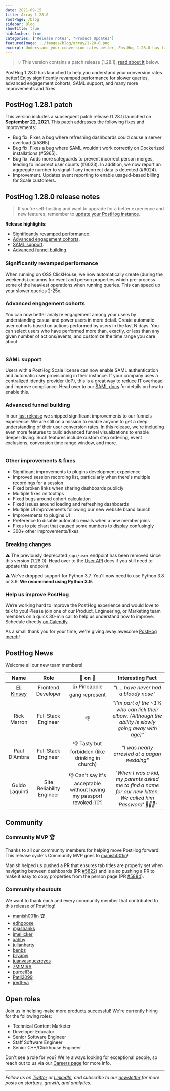 ```yaml
---
date: 2021-09-15
title: Array 1.28.0
rootPage: /blog
sidebar: Blog
showTitle: true
hideAnchor: true
categories: ["Release notes", "Product Updates"]
featuredImage: ../images/blog/array/1-28-0.png
excerpt: Understand your conversion rates better, PostHog 1.28.0 has launched! Significantly revamped performance for slower queries, advanced engagement cohorts, SAML support, and many more improvements and fixes.
---
```


> 💡 This version contains a patch release (1.28.1), [read about it](#posthog-1281-patch) below.


PostHog 1.28.0 has launched to help you understand your conversion rates better! Enjoy significantly revamped performance for slower queries, advanced engagement cohorts, SAML support, and many more improvements and fixes.

## PostHog 1.28.1 patch

This version includes a subsequent patch release (1.28.1) launched on **September 22, 2021**. This patch addresses the following fixes and improvements:

-   Bug fix. Fixes a bug where refreshing dashboards could cause a server overload (#5865).
-   Bug fix. Fixes a bug where SAML wouldn't work correctly on Dockerized installations (#5965).
-   Bug fix. Adds more safeguards to prevent incorrect person merges, leading to incorrect user counts (#6023). In addition, we now report an aggregate number to signal if any incorrect data is detected (#6024).
-   Improvement. Updates event reporting to enable usaged-based billing for Scale customers.


## PostHog 1.28.0 release notes

> If you're self-hosting and want to upgrade for a better experience and new features, remember to [update your PostHog instance](/docs/self-host/configure/upgrading-posthog).

**Release highlights:**

- [Significantly revamped performance](#significantly-revamped-performance).
- [Advanced engagement cohorts](#advanced-engagement-cohorts).
- [SAML support](#saml-support).
- [Advanced funnel building](#advanced-funnel-building).

### Significantly revamped performance

When running on OSS ClickHouse, we now automatically create (during the weekends) columns for event and person properties which pre-process some of the heaviest operations when running queries. This can speed up your slower queries 2-25x.

### Advanced engagement cohorts

You can now better analyze engagement among your users by understanding casual and power users in more detail. Create automatic user cohorts based on actions performed by users in the last N days. You can select users who have performed more than, exactly, or less than any given number of actions/events, and customize the time range you care about.

<img src="https://posthog-static-files.s3.us-east-2.amazonaws.com/Website-Assets/Array/1_28_0-engagement-chorts.png" alt="" />

### SAML support

Users with a PostHog Scale license can now enable SAML authentication and automatic user provisioning in their instance. If your company uses a centralized identity provider (IdP), this is a great way to reduce IT overhead and improve compliance. Head over to our [SAML docs](/docs/user-guides/sso#saml) for details on how to enable this.

### Advanced funnel building

In our [last release](https://posthog.com/blog/the-posthog-array-1-27-0) we shipped significant improvements to our funnels experience. We are still on a mission to enable anyone to get a deep understanding of their user conversion rates. In this release, we're including even more features to build advanced funnel visualizations to enable deeper diving. Such features include custom step ordering, event exclusions, conversion time range window, and more.

<img src="https://posthog-static-files.s3.us-east-2.amazonaws.com/Website-Assets/Array/1_28_0-advanced-funnels.png" alt="" />

### Other improvements & fixes
- Significant improvements to plugins development experience
- Improved session recording list, particularly when there's multiple recordings for a session
- Fixed broken links when sharing dashboards publicly
- Multiple fixes on tooltips
- Fixed bugs around cohort calculation
- Fixed issues around loading and refreshing dashboards
- Multiple UI improvements following our new website brand launch
- Improvements to plugins UI
- Preference to disable automatic emails when a new member joins
- Fixes to pie chart that caused some numbers to display confusingly
- 300+ other improvements/fixes

### Breaking changes

⚠️ The previously deprecated `/api/user` endpoint has been removed since this version (1.28.0). Head over to the [User API](https://posthog.com/docs/api/user) docs if you still need to update this endpoint.

⚠️ We've dropped support for Python 3.7. You'll now need to use Python 3.8 or 3.9. **We recommend using Python 3.9.**

### Help us improve PostHog

We’re working hard to improve the PostHog experience and would love to talk to you! Please join one of our Product, Engineering, or Marketing team members on a quick 30-min call to help us understand how to improve. Schedule directly [on Calendly](https://calendly.com/posthog-feedback).

As a small thank you for your time, we're giving away awesome [PostHog merch](https://merch.posthog.com)!

## PostHog News

Welcome all our new team members!

| Name  |        Role         | 🍍 on 🍕 |   Interesting Fact           |
| :---: | :-----------------: | :-------: | :-------------------------: |
| [Eli Kinsey](/handbook/company/team#eli-kinsey-front-end-developer) | Frontend Developer |  👍 Pineapple gang represent  |   _"I.... have never had a bloody nose"_
| Rick Marron | Full Stack Engineer |  👎  |   _"I'm part of the ~1% who can lick their elbow. (Although the ability is slowly going away with age)"_
| Paul D'Ambra | Full Stack Engineer |  👎 Tasty but forbidden (like drinking in church)  |   _"I was nearly arrested at a pagan wedding"_
| Guido Laquinti | Site Reliability Engineer |   👎 Can't say it's acceptable without having my passport revoked 🇮🇹  |   _"When I was a kid, my parents asked me to find a name for our new kitten. We called him 'Password' 🔐🐕‍🦺"_

## Community
### Community MVP 🏆

Thanks to all our community members for helping move PostHog forward! This release cycle's Community MVP goes to [manish001in](https://github.com/manish001in)!

Manish helped us pushed a PR that ensures tab titles are properly set when navigating between dashboards (PR [#5822](https://github.com/PostHog/posthog/pull/5822)) and is also pushing a PR to make it easy to copy properties from the person page (PR [#5884](https://github.com/PostHog/posthog/pull/5884)).

### Community shoutouts
We want to thank each and every community member that contributed to this release of PostHog!

- [manish001in](https://github.com/manish001in) 🏆
- [edhgoose](https://github.com/edhgoose)
- [mjashanks](https://github.com/mjashanks)
- [jmellicker](https://github.com/jmellicker)
- [xahhy](https://github.com/xahhy)
- [julianharty](https://github.com/julianharty)
- [benbz](https://github.com/benbz)
- [bryanyi](https://github.com/bryanyi)
- [juanvasquezreyes](https://github.com/juanvasquezreyes)
- [7MIMIRA](https://github.com/7MIMIRA)
- [purcell3a](https://github.com/purcell3a)
- [Patil2099](https://github.com/Patil2099)
- [jredl-va](https://github.com/jredl-va)

## Open roles

Join us in helping make more products successful! We're currently hiring for the following roles:

- Technical Content Marketer
- Developer Educator
- Senior Software Engineer
- Staff Software Engineer
- Senior C++/Clickhouse Engineer

Don't see a role for you? We're always looking for exceptional people, so reach out to us via our [Careers page](https://posthog.com/careers) for more info.

<hr/>

_Follow us on [Twitter](https://twitter.com/PostHog) or [LinkedIn](https://linkedin.com/company/posthog), and subscribe to our [newsletter](https://posthog.com/newsletter) for more posts on startups, growth, and analytics._

<ArrayCTA />
